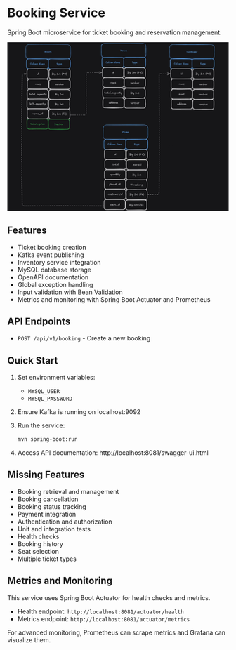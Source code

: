 # Booking Service

Spring Boot microservice for ticket booking and reservation management.

![Booking Service Table](../public/Booking%20Service%20Table.png)

## Features

- Ticket booking creation
- Kafka event publishing
- Inventory service integration
- MySQL database storage
- OpenAPI documentation
- Global exception handling
- Input validation with Bean Validation
- Metrics and monitoring with Spring Boot Actuator and Prometheus

## API Endpoints

- `POST /api/v1/booking` - Create a new booking

## Quick Start

1. Set environment variables:

   - `MYSQL_USER`
   - `MYSQL_PASSWORD`

2. Ensure Kafka is running on localhost:9092

3. Run the service:

   ```bash
   mvn spring-boot:run
   ```

4. Access API documentation:
   http://localhost:8081/swagger-ui.html

## Missing Features

- Booking retrieval and management
- Booking cancellation
- Booking status tracking
- Payment integration
- Authentication and authorization
- Unit and integration tests
- Health checks
- Booking history
- Seat selection
- Multiple ticket types

## Metrics and Monitoring

This service uses Spring Boot Actuator for health checks and metrics.

- Health endpoint: `http://localhost:8081/actuator/health`
- Metrics endpoint: `http://localhost:8081/actuator/metrics`

For advanced monitoring, Prometheus can scrape metrics and Grafana can visualize them.
